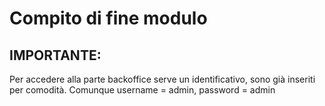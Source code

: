 # Compito di fine modulo
## IMPORTANTE:
Per accedere alla parte backoffice serve un identificativo, sono già inseriti per comodità.
Comunque username = admin, password = admin
